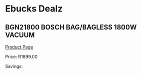 
# Ebucks Dealz
## BGN21800 BOSCH BAG/BAGLESS 1800W VACUUM
[Product Page](https://www.ebucks.com/web/shop/productSelected.do?prodId=1173023830&catId=998409624)

Price: R1899.00

Savings: 


	